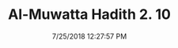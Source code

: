 ---
title        : "Al-Muwatta Hadith 2. 10"
date         : 7/25/2018 12:27:57 PM
draft        : false
type         : "hadith"
layout       : "hadith"
BookCode     : "AMH"
VolumeNumber : "2"
HadithNumber : "10"
categories  :  ["Purity - The Wudu of a Man who has been Asleep when He Gets Up to Pray"]
---